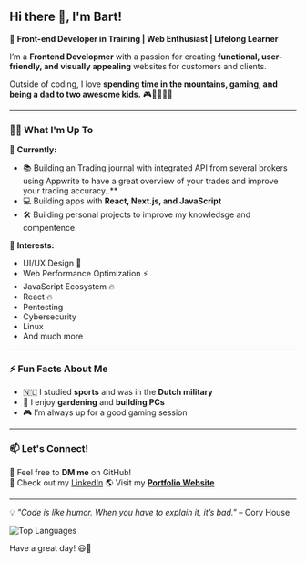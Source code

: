 ## Hi there 👋, I'm Bart!  

🚀 **Front-end Developer in Training | Web Enthusiast | Lifelong Learner**  

I’m a **Frontend Developmer** with a passion for creating **functional, user-friendly, and visually appealing** websites for customers and clients. 

Outside of coding, I love **spending time in the mountains, gaming, and being a dad to two awesome kids.** 🎮🌿👨‍👧‍👦  

---

### 👨‍💻 **What I'm Up To**  
🔭 **Currently:**  
- 📚 Building an Trading journal with integrated API from several brokers using Appwrite to have a great overview of your trades and improve your trading accuracy..**
- 💻 Building apps with **React, Next.js, and JavaScript**  
- 🛠️ Building personal projects to improve my knowledsge and compentence.  

🌱 **Interests:**  
- UI/UX Design 🎨  
- Web Performance Optimization ⚡  
- JavaScript Ecosystem 🔥
- React 🔥
- Pentesting
- Cybersecurity
- Linux
- And much more

---

### ⚡ **Fun Facts About Me**  
- 🇳🇱 I studied **sports** and was in the **Dutch military**  
- 🌱 I enjoy **gardening** and **building PCs**  
- 🎮 I’m always up for a good gaming session  

---

### 📫 **Let's Connect!**  
💬 Feel free to **DM me** on GitHub!  
💼 Check out my [LinkedIn](www.linkedin.com/in/bart-van-den-berg-b90219155) 
🌎 Visit my **[Portfolio Website](bartholomeusberg.com)** 

---

💡 *"Code is like humor. When you have to explain it, it’s bad."* – Cory House  

![Top Languages](https://github-readme-stats.vercel.app/api/top-langs/?username=Barvand&layout=compact&theme=radical)

Have a great day! 😃🚀  
